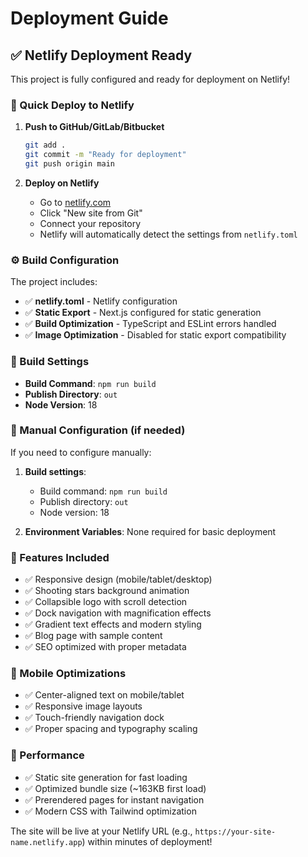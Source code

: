 # Deployment Guide

## ✅ Netlify Deployment Ready

This project is fully configured and ready for deployment on Netlify!

### 🚀 Quick Deploy to Netlify

1. **Push to GitHub/GitLab/Bitbucket**
   ```bash
   git add .
   git commit -m "Ready for deployment"
   git push origin main
   ```

2. **Deploy on Netlify**
   - Go to [netlify.com](https://netlify.com)
   - Click "New site from Git"
   - Connect your repository
   - Netlify will automatically detect the settings from `netlify.toml`

### ⚙️ Build Configuration

The project includes:
- ✅ **netlify.toml** - Netlify configuration
- ✅ **Static Export** - Next.js configured for static generation
- ✅ **Build Optimization** - TypeScript and ESLint errors handled
- ✅ **Image Optimization** - Disabled for static export compatibility

### 📁 Build Settings

- **Build Command**: `npm run build`
- **Publish Directory**: `out`
- **Node Version**: 18

### 🔧 Manual Configuration (if needed)

If you need to configure manually:

1. **Build settings**:
   - Build command: `npm run build`
   - Publish directory: `out`
   - Node version: 18

2. **Environment Variables**: None required for basic deployment

### 🎯 Features Included

- ✅ Responsive design (mobile/tablet/desktop)
- ✅ Shooting stars background animation
- ✅ Collapsible logo with scroll detection
- ✅ Dock navigation with magnification effects
- ✅ Gradient text effects and modern styling
- ✅ Blog page with sample content
- ✅ SEO optimized with proper metadata

### 📱 Mobile Optimizations

- ✅ Center-aligned text on mobile/tablet
- ✅ Responsive image layouts
- ✅ Touch-friendly navigation dock
- ✅ Proper spacing and typography scaling

### 🌟 Performance

- ✅ Static site generation for fast loading
- ✅ Optimized bundle size (~163KB first load)
- ✅ Prerendered pages for instant navigation
- ✅ Modern CSS with Tailwind optimization

The site will be live at your Netlify URL (e.g., `https://your-site-name.netlify.app`) within minutes of deployment! 